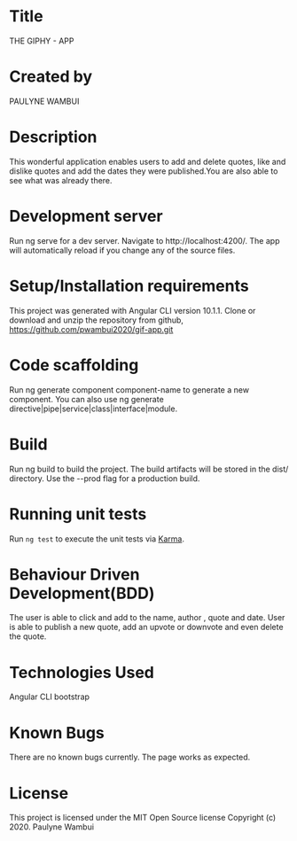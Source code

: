 
# Title
THE GIPHY - APP

# Created by
PAULYNE WAMBUI

# Description
This wonderful application enables users to add and delete quotes, like and dislike quotes and add the dates they were published.You are also able to see what was already there.

# Development server
Run ng serve for a dev server. Navigate to http://localhost:4200/. The app will automatically reload if you change any of the source files.

# Setup/Installation requirements
This project was generated with Angular CLI version 10.1.1. Clone or download and unzip the repository from github, https://github.com/pwambui2020/gif-app.git

# Code scaffolding
Run ng generate component component-name to generate a new component. You can also use ng generate directive|pipe|service|class|interface|module.

# Build
Run ng build to build the project. The build artifacts will be stored in the dist/ directory. Use the --prod flag for a production build.

# Running unit tests
Run `ng test` to execute the unit tests via [Karma](https://karma-runner.github.io).


# Behaviour Driven Development(BDD)
The user is able to click and add to the name, author , quote and date. User is able to publish a new quote, add an upvote or downvote and even delete the quote.

# Technologies Used
Angular CLI
bootstrap

# Known Bugs
There are no known bugs currently. The page works as expected.

# License
This project is licensed under the MIT Open Source license Copyright (c) 2020. Paulyne Wambui
